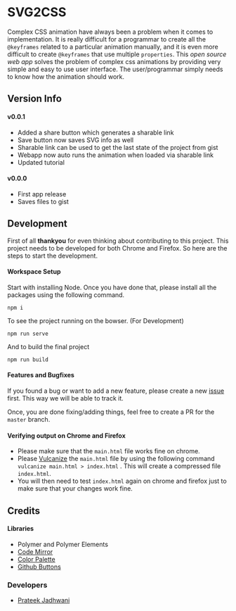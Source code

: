# SVG2CSS

Complex CSS animation have always been a problem when it comes to implementation. It is really difficult for a programmar to create all the `@keyframes` related to a particular animation manually, and it is even more difficult to create `@keyframes` that use multiple `properties`. This *open source web app* solves the problem of complex css animations by providing very simple and easy to use user interface. The user/programmar simply needs to know how the animation should work.

## Version Info

#### v0.0.1

- Added a share button which generates a  sharable link
- Save button now saves SVG info as well
- Sharable link can be used to get the last state of the project from gist
- Webapp now auto runs the animation when loaded via sharable link
- Updated tutorial

#### v0.0.0

- First app release
- Saves files to gist


## Development

First of all **thankyou** for even thinking about contributing to this project. This project needs to be developed for both Chrome and Firefox. So here are the steps to start the development.

#### Workspace Setup

Start with installing Node. Once you have done that, please install all the packages using the following command.

```shell
npm i
```

To see the project running on the bowser. (For Development)

```shell
npm run serve
```

And to build the final project

```shell
npm run build
```

#### Features and Bugfixes

If you found a bug or want to add a new feature, please create a new [issue](https://github.com/prateekjadhwani/svg2css/issues/new) first. This way we will be able to track it.

Once, you are done fixing/adding things, feel free to create a PR for the `master` branch.

#### Verifying output on Chrome and Firefox

- Please make sure that the `main.html` file works fine on chrome.
- Please [Vulcanize](https://github.com/Polymer/vulcanize) the `main.html` file by using the following command `vulcanize main.html > index.html` . This will create a compressed file `index.html`.
- You will then need to test `index.html` again on chrome and firefox just to make sure that your changes work fine.


## Credits

#### Libraries

- Polymer and Polymer Elements
- [Code Mirror](https://codemirror.net/index.html)
- [Color Palette](https://lospec.com/palette-list/dreamful-space)
- [Github Buttons](https://ghbtns.com/)

### Developers

- [Prateek Jadhwani](https://github.com/prateekjadhwani)